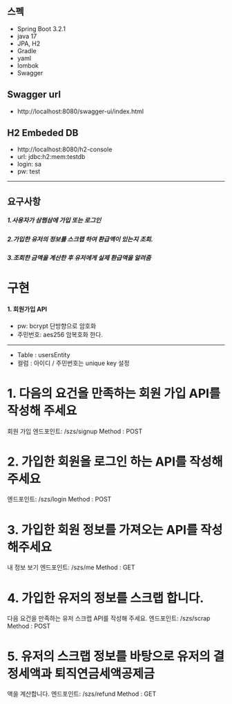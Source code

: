 ## 스펙
* Spring Boot 3.2.1
* java 17
* JPA, H2
* Gradle
* yaml
* lombok
* Swagger

## Swagger url
* http://localhost:8080/swagger-ui/index.html

## H2 Embeded DB
* http://localhost:8080/h2-console
* url: jdbc:h2:mem:testdb
* login: sa
* pw: test

---

## 요구사항
##### 1.사용자가 삼쩜삼에 가입 또는 로그인 
##### 2.가입한 유저의 정보를 스크랩 하여 환급액이 있는지 조회.
##### 3.조회한 금액을 계산한 후 유저에게 실제 환급액을 알려줌


# 구현
#### 1. 회원가입 API
* pw: bcrypt 단방향으로 암호화  
* 주민번호: aes256 암복호화 한다.
---
* Table : usersEntity
* 컬럼 : 아이디 / 주민번호는 unique key 설정

# 1. 다음의 요건을 만족하는 회원 가입 API를 작성해 주세요
   회원 가입
   엔드포인트: /szs/signup
   Method : POST
   
# 2. 가입한 회원을 로그인 하는 API를 작성해주세요
엔드포인트: /szs/login
Method : POST

# 3. 가입한 회원 정보를 가져오는 API를 작성해주세요
내 정보 보기
엔드포인트: /szs/me
Method : GET

# 4. 가입한 유저의 정보를 스크랩 합니다.
다음 요건을 만족하는 유저 스크랩 API를 작성해 주세요.
엔드포인트: /szs/scrap
Method : POST

# 5. 유저의 스크랩 정보를 바탕으로 유저의 결정세액과 퇴직연금세액공제금
액을 계산합니다.
엔드포인트: /szs/refund
Method : GET

